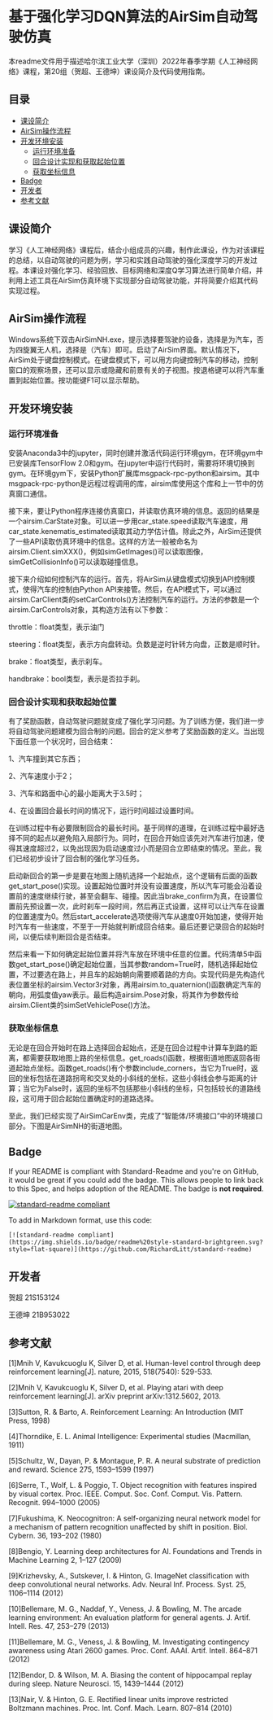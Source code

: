 # 基于强化学习DQN算法的AirSim自动驾驶仿真

本readme文件用于描述哈尔滨工业大学（深圳）2022年春季学期《人工神经网络》课程，第20组（贺超、王德坤）课设简介及代码使用指南。


## 目录

- [课设简介](#课设简介)
- [AirSim操作流程](#AirSim操作流程)
- [开发环境安装](#开发环境安装)
	- [运行环境准备](#运行环境准备)
	- [回合设计实现和获取起始位置](#回合设计实现和获取起始位置)
	- [获取坐标信息](#获取坐标信息)
- [Badge](#badge)
- [开发者](#开发者)
- [参考文献](#参考文献)

## 课设简介

学习《人工神经网络》课程后，结合小组成员的兴趣，制作此课设，作为对该课程的总结，以自动驾驶的问题为例，学习和实践自动驾驶的强化深度学习的开发过程。本课设对强化学习、经验回放、目标网络和深度Q学习算法进行简单介绍，并利用上述工具在AirSim仿真环境下实现部分自动驾驶功能，并将简要介绍其代码实现过程。

## AirSim操作流程

Windows系统下双击AirSimNH.exe，提示选择要驾驶的设备，选择是为汽车，否为四旋翼无人机，选择是（汽车）即可。启动了AirSim界面。默认情况下，AirSim处于键盘控制模式。在键盘模式下，可以用方向键控制汽车的移动，控制窗口的观察场景，还可以显示或隐藏和前景有关的子视图。按退格键可以将汽车重置到起始位置。按功能键F1可以显示帮助。

## 开发环境安装

### 运行环境准备

安装Anaconda3中的jupyter，同时创建并激活代码运行环境gym，在环境gym中已安装库TensorFlow 2.0和gym。在jupyter中运行代码时，需要将环境切换到gym。在环境gym下，安装Python扩展库msgpack-rpc-python和airsim。其中msgpack-rpc-python是远程过程调用的库，airsim库使用这个库和上一节中的仿真窗口通信。

接下来，要让Python程序连接仿真窗口，并读取仿真环境的信息。返回的结果是一个airsim.CarState对象。可以进一步用car_state.speed读取汽车速度，用car_state.kenematis_estimated读取其动力学估计值。除此之外，AirSim还提供了一些API读取仿真环境中的信息。这样的方法一般被命名为airsim.Client.simXXX()，例如simGetImages()可以读取图像，simGetCollisionInfo()可以读取碰撞信息。

接下来介绍如何控制汽车的运行。首先，将AirSim从键盘模式切换到API控制模式，使得汽车的控制由Python API来接管。然后，在API模式下，可以通过airsim.CarClient类的setCarControls()方法控制汽车的运行。方法的参数是一个airsim.CarControls对象，其构造方法有以下参数：

throttle：float类型，表示油门

steering：float类型，表示方向盘转动。负数是逆时针转方向盘，正数是顺时针。

brake：float类型，表示刹车。

handbrake：bool类型，表示是否拉手刹。

### 回合设计实现和获取起始位置

有了奖励函数，自动驾驶问题就变成了强化学习问题。为了训练方便，我们进一步将自动驾驶问题建模为回合制的问题。回合的定义参考了奖励函数的定义。当出现下面任意一个状况时，回合结束：

1、汽车撞到其它东西；

2、汽车速度小于2；

3、汽车和路面中心的最小距离大于3.5时；

4、在设置回合最长时间的情况下，运行时间超过设置时间。

在训练过程中有必要限制回合的最长时间。基于同样的道理，在训练过程中最好选择不同的起点以避免陷入局部行为。同时，在回合开始应该先对汽车进行加速，使得其速度超过2，以免出现因为启动速度过小而是回合立即结束的情况。至此，我们已经初步设计了回合制的强化学习任务。

启动新回合的第一步是要在地图上随机选择一个起始点，这个逻辑有后面的函数get_start_pose()实现。设置起始位置时并没有设置速度，所以汽车可能会沿着设置前的速度继续行驶，甚至会翻车、碰撞。因此当brake_confirm为真，在设置位置前先预设置一次，此时刹车一段时间，然后再正式设置，这样可以让汽车在设置的位置速度为0。然后start_accelerate选项使得汽车从速度0开始加速，使得开始时汽车有一些速度，不至于一开始就判断成回合结束。最后还要记录回合的起始时间，以便后续判断回合是否结束。

然后来看一下如何确定起始位置并将汽车放在环境中任意的位置。代码清单5中函数get_start_pose()确定起始位置，当其参数random=True时，随机选择起始位置，不过要选在路上，并且车的起始朝向需要顺着路的方向。实现代码是先构造代表位置坐标的airsim.Vector3r对象，再用airsim.to_quaternion()函数确定汽车的朝向，用弧度值yaw表示。最后构造airsim.Pose对象，将其作为参数传给airsim.Client类的simSetVehiclePose()方法。

### 获取坐标信息

无论是在回合开始时在路上选择回合起始点，还是在回合过程中计算车到路的距离，都需要获取地图上路的坐标信息。get_roads()函数，根据街道地图返回各街道起始点坐标。函数get_roads()有个参数include_corners，当它为True时，返回的坐标包括在道路拐弯和交叉处的小斜线的坐标，这些小斜线会参与距离的计算；当它为False时，返回的坐标不包括那些小斜线的坐标，只包括较长的道路线段，这可用于回合起始位置确定时的道路选择。

至此，我们已经实现了AirSimCarEnv类，完成了“智能体/环境接口”中的环境接口部分。下图是AirSimNH的街道地图。

## Badge

If your README is compliant with Standard-Readme and you're on GitHub, it would be great if you could add the badge. This allows people to link back to this Spec, and helps adoption of the README. The badge is **not required**.

[![standard-readme compliant](https://img.shields.io/badge/readme%20style-standard-brightgreen.svg?style=flat-square)](https://github.com/RichardLitt/standard-readme)

To add in Markdown format, use this code:

```
[![standard-readme compliant](https://img.shields.io/badge/readme%20style-standard-brightgreen.svg?style=flat-square)](https://github.com/RichardLitt/standard-readme)
```


## 开发者

贺超      21S153124

王德坤    21B953022

## 参考文献

[1]Mnih V, Kavukcuoglu K, Silver D, et al. Human-level control through deep reinforcement learning[J]. nature, 2015, 518(7540): 529-533.

[2]Mnih V, Kavukcuoglu K, Silver D, et al. Playing atari with deep reinforcement learning[J]. arXiv preprint arXiv:1312.5602, 2013.

[3]Sutton, R. & Barto, A. Reinforcement Learning: An Introduction (MIT Press, 1998)

[4]Thorndike, E. L. Animal Intelligence: Experimental studies (Macmillan, 1911)

[5]Schultz, W., Dayan, P. & Montague, P. R. A neural substrate of prediction and reward. Science 275, 1593–1599 (1997)

[6]Serre, T., Wolf, L. & Poggio, T. Object recognition with features inspired by visual cortex. Proc. IEEE. Comput. Soc. Conf. Comput. Vis. Pattern. Recognit. 994–1000 (2005)

[7]Fukushima, K. Neocognitron: A self-organizing neural network model for a mechanism of pattern recognition unaffected by shift in position. Biol. Cybern. 36, 193–202 (1980)

[8]Bengio, Y. Learning deep architectures for AI. Foundations and Trends in Machine Learning 2, 1–127 (2009)

[9]Krizhevsky, A., Sutskever, I. & Hinton, G. ImageNet classification with deep convolutional neural networks. Adv. Neural Inf. Process. Syst. 25, 1106–1114 (2012)

[10]Bellemare, M. G., Naddaf, Y., Veness, J. & Bowling, M. The arcade learning environment: An evaluation platform for general agents. J. Artif. Intell. Res. 47, 253–279 (2013)

[11]Bellemare, M. G., Veness, J. & Bowling, M. Investigating contingency awareness using Atari 2600 games. Proc. Conf. AAAI. Artif. Intell. 864–871 (2012)

[12]Bendor, D. & Wilson, M. A. Biasing the content of hippocampal replay during sleep. Nature Neurosci. 15, 1439–1444 (2012)

[13]Nair, V. & Hinton, G. E. Rectified linear units improve restricted Boltzmann machines. Proc. Int. Conf. Mach. Learn. 807–814 (2010)

